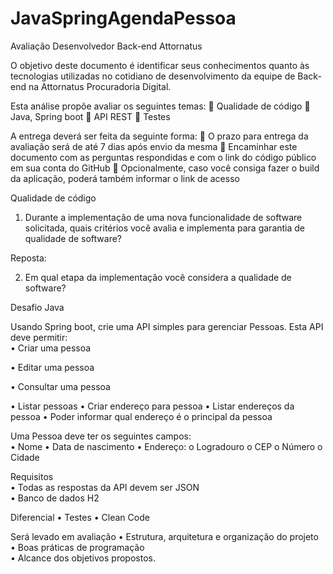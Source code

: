 # JavaSpringAgendaPessoa

Avaliação Desenvolvedor Back-end Attornatus

O objetivo deste documento é identificar seus conhecimentos quanto às tecnologias utilizadas no cotidiano de desenvolvimento da equipe de Back-end na Attornatus Procuradoria Digital.

Esta análise propõe avaliar os seguintes temas: 
	Qualidade de código
	Java, Spring boot
	API REST
	Testes

A entrega deverá ser feita da seguinte forma:
	O prazo para entrega da avaliação será de até 7 dias após envio da mesma
	Encaminhar este documento com as perguntas respondidas e com o link do código público em sua conta do GitHub
	Opcionalmente, caso você consiga fazer o build da aplicação, poderá também informar o link de acesso


Qualidade de código

1.	Durante a implementação de uma nova funcionalidade de software solicitada, quais critérios você avalia e implementa para garantia de qualidade de software?

Reposta: 


2.	Em qual etapa da implementação você considera a qualidade de software?


Desafio Java

Usando Spring boot, crie uma API simples para gerenciar Pessoas. Esta API deve permitir:  
•	Criar uma pessoa

•	Editar uma pessoa

•	Consultar uma pessoa

•	Listar pessoas
•	Criar endereço para pessoa
•	Listar endereços da pessoa
•	Poder informar qual endereço é o principal da pessoa  

Uma Pessoa deve ter os seguintes campos:  
•	Nome
•	Data de nascimento
•	Endereço:
o	Logradouro
o	CEP
o	Número
o	Cidade

Requisitos  
•	Todas as respostas da API devem ser JSON  
•	Banco de dados H2

Diferencial
•	Testes
•	Clean Code
 
Será levado em avaliação 
•	Estrutura, arquitetura e organização do projeto  
•	Boas práticas de programação  
•	Alcance dos objetivos propostos.
